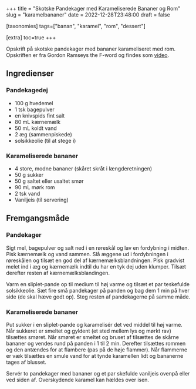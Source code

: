 +++
title = "Skotske Pandekager med Karameliserede Bananer og Rom"
slug  = "karamelbananer"
date  = 2022-12-28T23:48:00
draft = false

[taxonomies]
tags=["banan", "karamel", "rom", "dessert"]

[extra]
toc=true
+++

Opskrift på skotske pandekager med bananer karameliseret med rom. Opskriften er
fra Gordon Ramseys the F-word og findes som
[video](https://www.youtube.com/watch?v=P2HmFQkDqXA).

## Ingredienser

### Pandekagedej

- 100 g hvedemel
- 1 tsk bagepulver
- en knivspids fint salt
- 80 mL kærnemælk
- 50 mL koldt vand
- 2 æg (sammenpiskede)
- solsikkeolie (til at stege i)

### Karameliserede bananer

- 4 store, modne bananer (skåret skråt i længderetningen)
- 50 g sukker
- 50 g saltet eller usaltet smør
- 90 mL mørk rom
- 2 tsk vand
- Vaniljeis (til servering)

## Fremgangsmåde

### Pandekager

Sigt mel, bagepulver og salt ned i en røreskål og lav en fordybning i midten.
Pisk kærnemælk og vand sammen. Slå æggene ud i fordybningen i røreskålen og
tilsæt en god del af kærnemælksblandningen. Pisk gradvist melet ind i æg og
kærnemælk indtil du har en tyk dej uden klumper. Tilsæt derefter resten af
kærnemælksblandingen.

Varm en sliplet-pande op til medium til høj varme og tilsæt et par teskefulde
solsikkeolie. Sæt fire små pandekager på panden og bag dem 1 min på hver side
(de skal hæve godt op). Steg resten af pandekagerne på samme måde.

### Karameliserede bananer

Put sukker i en sliplet-pande og karamelisér det ved middel til høj varme. Når
sukkeret er smeltet og gyldent (et sted mellem lys og mørkt rav) tilsættes
smøret. Når smøret er smeltet og bruset af tilsættes de skårne bananer og vendes
rund på panden i 1 til 2 min. Derefter tilsættes rommen og den antændes for at
flambere (pas på de høje flammer). Når flammerne er væk tilsættes en smule vand
for at tynde karamellen lidt og bananerne tages af blusset.

Servér to pandekager med bananer og et par skefulde vaniljeis ovenpå eller ved
siden af. Overskydende karamel kan hældes over isen.